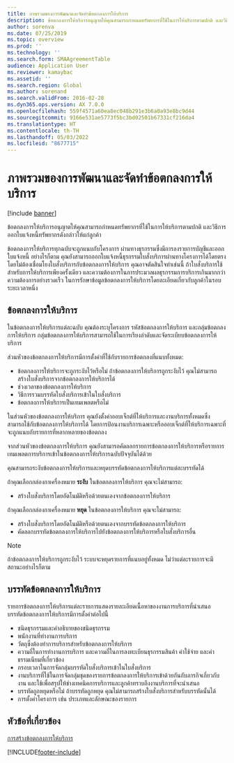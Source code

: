 ```yaml
---
title: ภาพรวมของการพัฒนาและจัดทำข้อตกลงการให้บริการ
description: ข้อตกลงการให้บริการอนุญาตให้คุณสามารถกำหนดทรัพยากรที่ใช้ในการให้บริการตามปกติ และวิธีการออกใบแจ้งหนี้ทรัพยากรดังกล่าวให้แก่ลูกค้า
author: sorenva
ms.date: 07/25/2019
ms.topic: overview
ms.prod: ''
ms.technology: ''
ms.search.form: SMAAgreementTable
audience: Application User
ms.reviewer: kamaybac
ms.assetid: ''
ms.search.region: Global
ms.author: sorenand
ms.search.validFrom: 2016-02-28
ms.dyn365.ops.version: AX 7.0.0
ms.openlocfilehash: 559f4571a60ea8ec048b291e3b6a0a93e8bc9d44
ms.sourcegitcommit: 9166e531ae5773f5bc3bd02501b67331cf216da4
ms.translationtype: HT
ms.contentlocale: th-TH
ms.lasthandoff: 05/03/2022
ms.locfileid: "8677715"
---
```

# <a name="develop-and-establish-service-agreements-overview"></a>ภาพรวมของการพัฒนาและจัดทำข้อตกลงการให้บริการ

[!include [banner](../includes/banner.md)]

ข้อตกลงการให้บริการอนุญาตให้คุณสามารถกำหนดทรัพยากรที่ใช้ในการให้บริการตามปกติ และวิธีการออกใบแจ้งหนี้ทรัพยากรดังกล่าวให้แก่ลูกค้า

ข้อตกลงการให้บริการทุกฉบับจะถูกแนบกับโครงการ ผ่านทางธุรกรรมซึ่งมีการลงรายการบัญชีและออกใบแจ้งหนี้ อย่างไรก็ตาม คุณยังสามารถออกใบแจ้งหนี้ธุรกรรมใบสั่งบริการผ่านทางโครงการได้โดยตรง โดยไม่ต้องเชื่อมโยงใบสั่งบริการกับข้อตกลงการให้บริการ คุณอาจตัดสินใจทำเช่นนี้ ถ้าใบสั่งบริการใช้สำหรับการให้บริการเพียงครั้งเดียว และความต้องการในการประมวลผลธุรกรรมการบริการเกินมากกว่าความต้องการอย่างรวดเร็ว ในการรักษาข้อมูลข้อตกลงการให้บริการโดยละเอียดเกี่ยวกับลูกค้าในรอบระยะเวลาหนึ่ง

## <a name="service-agreement"></a>ข้อตกลงการให้บริการ

ในข้อตกลงการให้บริการแต่ละฉบับ คุณต้องระบุโครงการ รหัสข้อตกลงการให้บริการ และกลุ่มข้อตกลงการให้บริการ  กลุ่มข้อตกลงการให้บริการสามารถใช้ในการเรียงลำดับและจัดระเบียบข้อตกลงการให้บริการ

ส่วนหัวของข้อตกลงการให้บริการมีการตั้งค่าที่ใช้กับรายการข้อตกลงที่แนบทั้งหมด:

-  ข้อตกลงการให้บริการจะถูกระงับไว้หรือไม่  ถ้าข้อตกลงการให้บริการถูกระงับไว้ คุณไม่สามารถสร้างใบสั่งบริการจากข้อตกลงการให้บริการได้
-  ช่วงเวลาของข้อตกลงการให้บริการ
-  วิธีการรวมบรรทัดใบสั่งบริการเข้าในใบสั่งบริการ
-  ข้อตกลงการให้บริการเป็นเทมเพลตหรือไม่

ในส่วนหัวของข้อตกลงการให้บริการ คุณยังตั้งค่าออบเจ็กต์ที่ให้บริการและงานบริการทั้งหมดซึ่งสามารถใช้กับข้อตกลงการให้บริการได้ โดยการป้อนงานบริการเฉพาะหรือออบเจ็กต์ที่ให้บริการเฉพาะที่จะถูกแนบกับรายการที่หลากหลายของข้อตกลง

จากส่วนหัวของข้อตกลงการให้บริการ คุณยังสามารถคัดลอกรายการข้อตกลงการให้บริการหรือรายการเทมเพลตการบริการเข้าในข้อตกลงการให้บริการฉบับปัจจุบันได้ด้วย

คุณสามารถระงับข้อตกลงการให้บริการและหยุดบรรทัดข้อตกลงการให้บริการแต่ละบรรทัดได้

ถ้าคุณเลือกกล่องกาเครื่องหมาย **ระงับ** ในข้อตกลงการให้บริการ คุณจะไม่สามารถ:

-    สร้างใบสั่งบริการโดยอัตโนมัติหรือด้วยตนเองจากข้อตกลงการให้บริการ

ถ้าคุณเลือกกล่องกาเครื่องหมาย **หยุด** ในข้อตกลงการให้บริการ คุณจะไม่สามารถ:

-    สร้างใบสั่งบริการโดยอัตโนมัติหรือด้วยตนเองจากบรรทัดข้อตกลงการให้บริการ
-    คัดลอกบรรทัดข้อตกลงการให้บริการไปยังข้อตกลงการให้บริการหรือใบสั่งบริการอื่น


> [!NOTE]
> ถ้าข้อตกลงการให้บริการถูกระงับไว้ ระบบจะหยุดรายการที่แนบอยู่ทั้งหมด ไม่ว่าแต่ละรายการจะมีสถานะอย่างไรก็ตาม

## <a name="service-agreement-lines"></a>บรรทัดข้อตกลงการให้บริการ

รายการข้อตกลงการให้บริการแต่ละรายการแสดงรายละเอียดเนื้อหาของงานการบริการที่นำเสนอ บรรทัดข้อตกลงการให้บริการมีการตั้งค่าต่อไปนี้

-  ชนิดธุรกรรมและคำอธิบายของชนิดธุรกรรม
-  พนักงานที่ทำงานการบริการ
-  วัตถุซึ่งต้องทำการบริการสำหรับข้อตกลงการให้บริการ
-  ความถี่ในการทำงานการบริการ และความถี่ในการลงทะเบียนธุรกรรมสินค้า ค่าใช้จ่าย และค่าธรรมเนียมที่เกี่ยวข้อง
-  กรอบเวลาในการจัดกลุ่มบรรทัดใบสั่งบริการเข้าในใบสั่งบริการ
-  งานบริการที่ใช้ในการจัดกลุ่มชุดของรายการข้อตกลงการให้บริการเข้าด้วยกันกับภารกิจเกี่ยวกับงาน และใช้เพื่อสรุปให้ช่างเทคนิคการบริการและลูกค้าทราบถึงงานบริการที่จะนำเสนอ
-  บรรทัดถูกหยุดหรือไม่  ถ้าบรรทัดถูกหยุด คุณไม่สามารถสร้างใบสั่งบริการสำหรับบรรทัดนั้นได้
-  การตั้งค่าโครงการ เช่น ประเภทและลักษณะของรายการ

## <a name="related-topics"></a>หัวข้อที่เกี่ยวข้อง

[การสร้างข้อตกลงการให้บริการ](create-service-agreements.md)


[!INCLUDE[footer-include](../../includes/footer-banner.md)]